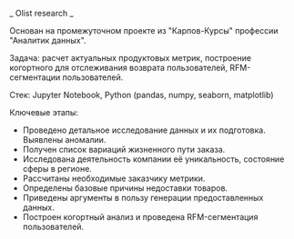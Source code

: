 _ Olist research _

Основан на промежуточном проекте из "Карпов-Курсы" профессии "Аналитик данных".

Задача: расчет актуальных продуктовых метрик, построение когортного для отслеживания возврата пользователей, RFM-сегментации пользователей. 

Стек: Jupyter Notebook, Python (pandas, numpy, seaborn, matplotlib) 

Ключевые этапы:  
- Проведено детальное исследование данных и их подготовка. Выявлены аномалии.   
- Получен список вариаций жизненного пути заказа.   
- Исследована деятельность компании её уникальность, состояние сферы в регионе.  
- Рассчитаны необходимые заказчику метрики.  
- Определены базовые причины недоставки товаров.  
- Приведены аргументы в пользу генерации предоставленных данных.  
- Построен когортный анализ и проведена RFM-сегментация пользователей.  
